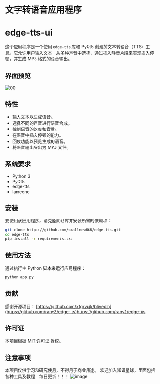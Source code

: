 # 文字转语音应用程序
# edge-tts-ui

这个应用程序是一个使用 `edge-tts` 库和 PyQt5 创建的文本转语音（TTS）工具。它允许用户输入文本，从多种声音中选择，通过插入静音片段来实现插入停顿，并生成 MP3 格式的语音输出。

## 界面预览
![00](https://github.com/smallnew666/edge-tts-ui/assets/24582880/67474188-29bc-48af-91c6-8ad5ad823ea8)

## 特性
- 输入文本以生成语音。
- 选择不同的声音进行语音合成。
- 控制语音的速度和音量。
- 在语音中插入停顿的能力。
- 回放功能以预览生成的语音。
- 将语音输出导出为 MP3 文件。
## 系统要求
- Python 3
- PyQt5
- edge-tts
- lameenc
## 安装

要使用该应用程序，请克隆此仓库并安装所需的依赖项：

```bash
git clone https://github.com/smallnew666/edge-tts.git
cd edge-tts
pip install -r requirements.txt
```


## 使用方法

通过执行主 Python 脚本来运行应用程序：

```bash
python app.py
```

## 贡献

感谢开源项目：
[https://github.com/xfgryujk/blivedm](https://github.com/rany2/edge-tts)https://github.com/rany2/edge-tts

## 许可证

本项目根据 [MIT 许可证]()  授权。

## 注意事项
本项目仅供学习和研究使用，不得用于商业用途。
欢迎加入知识星球，里面包括各种工具及教程，每日更新！！！
![image](https://github.com/smallnew666/edge-tts-ui/assets/24582880/3cd267b7-d2ff-41ab-94d1-efefcc3fcbf9)


